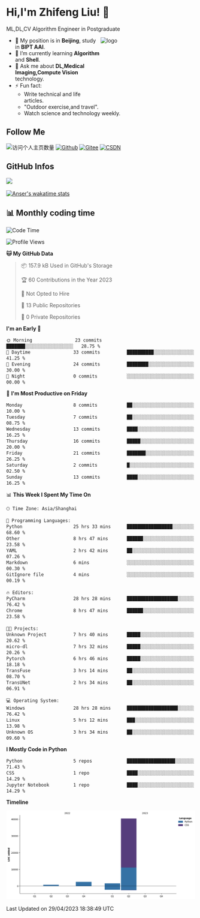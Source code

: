 <!--
**stonedada/stonedada** is a ✨ _special_ ✨ repository because its `README.md` (this file) appears on your GitHub profile.

Here are some ideas to get you started:

- 🔭 I’m currently working on ...
- 🌱 I’m currently learning ...
- 👯 I’m looking to collaborate on ...
- 🤔 I’m looking for help with ...
- 💬 Ask me about ...
- 📫 How to reach me: ...
- 😄 Pronouns: ...
- ⚡ Fun fact: ...
-->
# Hi,I'm Zhifeng Liu! 👋
ML,DL,CV Algorithm Engineer in Postgraduate

<img src="https://github-readme-stats-git-masterrstaa-rickstaa.vercel.app/api?username=stonedada&show_icons=true&count_private=true&theme=vue" alt="logo" height="160" align="right" width="50%" />

- 🔭 My position is in **Beijing**, study in **BIPT AAI**.
- 🌱 I’m currently learning **Algorithm** and **Shell**.
- 💬 Ask me about **DL,Medical Imaging,Compute Vision** technology.
- ⚡ Fun fact: 
  - Write technical and life articles.
  - "Outdoor exercise,and travel".
  - Watch science and technology weekly.

## Follow Me
![访问个人主页数量](https://komarev.com/ghpvc/?username=stonedada&color=green)
[![Github](https://img.shields.io/github/followers/stonedada?label=Github&style=social)](https://github.com/stonedada)
[![Gitee](https://img.shields.io/badge/-Gitee-EA4335?style=flat-square&logo=Gitee&logoColor=white)](https://gitee.com/liu-shitou)
[![CSDN](https://img.shields.io/badge/-CSDN-c14438?style=flat-square&logo=C&logoColor=white)](https://blog.csdn.net/weixin_43913261?type=blog)
## GitHub Infos
<!--
<img src="https://github-profile-trophy.vercel.app/?username=stonedada&theme=flat&column=7" alt="logo" height="160" align="center" style="margin: auto;" />
[![GitHub Streak](https://github-readme-streak-stats.herokuapp.com/?user=stonedada&theme=vue)](https://github.com/stonedada)
-->
<a href="https://github.com/stonedada">
  <img src="https://github-readme-stats-git-masterrstaa-rickstaa.vercel.app/api/top-langs/?username=stonedada&layout=compact&theme=vue" />
</a>

[![Anser's wakatime stats](https://github-readme-stats.vercel.app/api/wakatime?username=stonedada&layout=compact&custom_title=Wakatime%20Stats%20(this%20week))](https://wakatime.com/@stonedada)


## :bar_chart: Monthly coding time

<!--START_SECTION:waka-->
![Code Time](http://img.shields.io/badge/Code%20Time-98%20hrs%2020%20mins-blue)

![Profile Views](http://img.shields.io/badge/Profile%20Views-0-blue)

**🐱 My GitHub Data** 

> 📦 157.9 kB Used in GitHub's Storage 
 > 
> 🏆 60 Contributions in the Year 2023
 > 
> 🚫 Not Opted to Hire
 > 
> 📜 13 Public Repositories 
 > 
> 🔑 0 Private Repositories 
 > 
**I'm an Early 🐤** 

```text
🌞 Morning                23 commits          ███████░░░░░░░░░░░░░░░░░░   28.75 % 
🌆 Daytime                33 commits          ██████████░░░░░░░░░░░░░░░   41.25 % 
🌃 Evening                24 commits          ████████░░░░░░░░░░░░░░░░░   30.00 % 
🌙 Night                  0 commits           ░░░░░░░░░░░░░░░░░░░░░░░░░   00.00 % 
```
📅 **I'm Most Productive on Friday** 

```text
Monday                   8 commits           ██░░░░░░░░░░░░░░░░░░░░░░░   10.00 % 
Tuesday                  7 commits           ██░░░░░░░░░░░░░░░░░░░░░░░   08.75 % 
Wednesday                13 commits          ████░░░░░░░░░░░░░░░░░░░░░   16.25 % 
Thursday                 16 commits          █████░░░░░░░░░░░░░░░░░░░░   20.00 % 
Friday                   21 commits          ███████░░░░░░░░░░░░░░░░░░   26.25 % 
Saturday                 2 commits           █░░░░░░░░░░░░░░░░░░░░░░░░   02.50 % 
Sunday                   13 commits          ████░░░░░░░░░░░░░░░░░░░░░   16.25 % 
```


📊 **This Week I Spent My Time On** 

```text
🕑︎ Time Zone: Asia/Shanghai

💬 Programming Languages: 
Python                   25 hrs 33 mins      █████████████████░░░░░░░░   68.60 % 
Other                    8 hrs 47 mins       ██████░░░░░░░░░░░░░░░░░░░   23.58 % 
YAML                     2 hrs 42 mins       ██░░░░░░░░░░░░░░░░░░░░░░░   07.26 % 
Markdown                 6 mins              ░░░░░░░░░░░░░░░░░░░░░░░░░   00.30 % 
GitIgnore file           4 mins              ░░░░░░░░░░░░░░░░░░░░░░░░░   00.19 % 

🔥 Editors: 
PyCharm                  28 hrs 28 mins      ███████████████████░░░░░░   76.42 % 
Chrome                   8 hrs 47 mins       ██████░░░░░░░░░░░░░░░░░░░   23.58 % 

🐱‍💻 Projects: 
Unknown Project          7 hrs 40 mins       █████░░░░░░░░░░░░░░░░░░░░   20.62 % 
micro-dl                 7 hrs 32 mins       █████░░░░░░░░░░░░░░░░░░░░   20.26 % 
Pytorch                  6 hrs 46 mins       █████░░░░░░░░░░░░░░░░░░░░   18.18 % 
TransFuse                3 hrs 14 mins       ██░░░░░░░░░░░░░░░░░░░░░░░   08.70 % 
TransUNet                2 hrs 34 mins       ██░░░░░░░░░░░░░░░░░░░░░░░   06.91 % 

💻 Operating System: 
Windows                  28 hrs 28 mins      ███████████████████░░░░░░   76.42 % 
Linux                    5 hrs 12 mins       ███░░░░░░░░░░░░░░░░░░░░░░   13.98 % 
Unknown OS               3 hrs 34 mins       ██░░░░░░░░░░░░░░░░░░░░░░░   09.60 % 
```

**I Mostly Code in Python** 

```text
Python                   5 repos             ██████████████████░░░░░░░   71.43 % 
CSS                      1 repo              ████░░░░░░░░░░░░░░░░░░░░░   14.29 % 
Jupyter Notebook         1 repo              ████░░░░░░░░░░░░░░░░░░░░░   14.29 % 
```



**Timeline**

![Lines of Code chart](https://raw.githubusercontent.com/stonedada/stonedada/main/assets/bar_graph.png)


 Last Updated on 29/04/2023 18:38:49 UTC
<!--END_SECTION:waka-->
